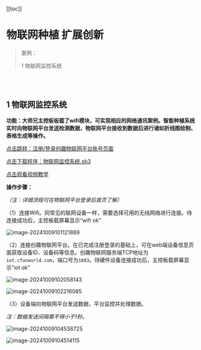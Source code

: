 [[toc]]

# 物联网种植 扩展创新

> 案例：
>
> 1 物联网监控系统

<br>

<br>

## 1 物联网监控系统

**功能：大师兄主控板板载了wifi模块，可实现相应的网络通讯案例。智能种植系统实时向物联网平台发送检测数据，物联网平台接收到数据后进行诸如折线图绘制、表格生成等操作。**

<a href="https://iot.cfunworld.com" target="_blank">点击跳转：注册/登录创趣物联网平台账号页面</a>

<a href="/tutorial/cfdsx/sb3/04/物联网监控系统.sb3">点击下载程序：物联网监控系统.sb3</a>

<a href="https://www.bilibili.com/video/BV1ZszFYPE6p/?spm_id_from=333.999.0.0&vd_source=d34a80bae9d64a0c5a0716bd47877802" target="_blank">点击观看视频教学</a>


**操作步骤：**

*（注：详细流程可在物联网平台登录后首页了解）*

（1）连接Wifi。同常见的联网设备一样，需要选择可用的无线网络进行连接。待连接成功后，主控板载屏幕显示“wifi ok”

![image-20241009101121889](/物联网种植扩展创新.assets/image-20241009101121889.png)



（2）连接创趣物联网平台。在已完成注册登录的基础上，可在web端设备信息页面获取设备ID、设备码等信息。创趣物联网服务端TCP地址为`iot.cfunworld.com`，端口号为`1883`。待硬件设备连接成功后，主控板载屏幕显示“iot ok”

![image-20241009102058143](/物联网种植扩展创新.assets/image-20241009102058143.png)

![image-20241009102216085](/物联网种植扩展创新.assets/image-20241009102216085.png)



（3）设备端向物联网平台发送数据，平台监控并处理数据。

*注：数据发送间隔需不得小于1秒。*

![image-20241009104538725](/物联网种植扩展创新.assets/image-20241009104538725.png)

![image-20241009104514115](/物联网种植扩展创新.assets/image-20241009104514115.png)

